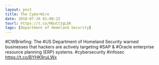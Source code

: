 ```yaml
---
layout: post
title: The CyberWire
date: 2018-07-26 01:00:22
tourl: https://t.co/HQuCt1gLbK
tags: [Department of Homeland Security]
---
```

#CWBriefing: The #US Department of Homeland Security warned businesses that hackers are actively targeting #SAP &amp; #Oracle enterprise resource planning (ERP) systems. #cybersecurity #infosec https://t.co/BYHK9ruLWx